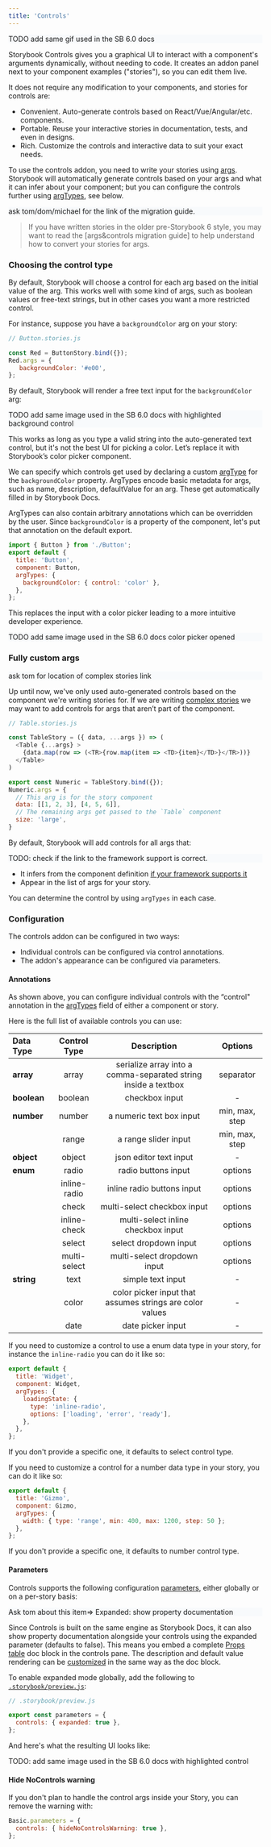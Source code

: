 ```yaml
---
title: 'Controls'
---
```


<div style="background-color:#F8FAFC">
TODO add same gif used in the SB 6.0 docs
</div>

Storybook Controls gives you a graphical UI to interact with a component's arguments dynamically, without needing to code. It creates an addon panel next to your component examples ("stories"), so you can edit them live.

It does not require any modification to your components, and stories for controls are:

- Convenient. Auto-generate controls based on React/Vue/Angular/etc. components.
- Portable. Reuse your interactive stories in documentation, tests, and even in designs.
- Rich. Customize the controls and interactive data to suit your exact needs.

To use the controls addon, you need to write your stories using [args](../writing-stories/args). Storybook will automatically generate controls based on your args and what it can infer about your component; but you can configure the controls further using [argTypes](../api/stories#argtypes), see below.

<div style="background-color:#F8FAFC">
ask tom/dom/michael for the link of the migration guide.
</div>

> If you have written stories in the older pre-Storybook 6 style, you may want to read the [args&controls migration guide] to help understand how to convert your stories for args.

### Choosing the control type

By default, Storybook will choose a control for each arg based on the initial value of the arg. This works well with some kind of args, such as boolean values or free-text strings, but in other cases you want a more restricted control.

For instance, suppose you have a `backgroundColor` arg on your story:

```js
// Button.stories.js

const Red = ButtonStory.bind({});
Red.args = {
   backgroundColor: '#e00',
};
```

By default, Storybook will render a free text input for the `backgroundColor` arg:

<div style="background-color:#F8FAFC">
TODO add same image used in the SB 6.0 docs with highlighted background control
</div>

This works as long as you type a valid string into the auto-generated text control, but it's not the best UI for picking a color. Let’s replace it with Storybook’s color picker component.

We can specify which controls get used by declaring a custom [argType](../api/stories#argtypes) for the `backgroundColor` property. ArgTypes encode basic metadata for args, such as name, description, defaultValue for an arg. These get automatically filled in by Storybook Docs.

ArgTypes can also contain arbitrary annotations which can be overridden by the user. Since `backgroundColor` is a property of the component, let's put that annotation on the default export.

```js
import { Button } from './Button';
export default {
  title: 'Button',
  component: Button,
  argTypes: {
    backgroundColor: { control: 'color' },
  },
};
```

This replaces the input with a color picker leading to a more intuitive developer experience.

<div style="background-color:#F8FAFC">
TODO add same image used in the SB 6.0 docs color picker opened
</div>

### Fully custom args

<div style="background-color:#F8FAFC">
ask tom for location of complex stories link
</div>

Up until now, we've only used auto-generated controls based on the component we're writing stories for. If we are writing [complex stories](locate-complex-stories) we may want to add controls for args that aren’t part of the component.

```js
// Table.stories.js

const TableStory = ({ data, ...args }) => (
  <Table {...args} >
    {data.map(row => (<TR>{row.map(item => <TD>{item}</TD>}</TR>))}
  </Table>
)

export const Numeric = TableStory.bind({});
Numeric.args = {
  // This arg is for the story component
  data: [[1, 2, 3], [4, 5, 6]],
  // The remaining args get passed to the `Table` component
  size: 'large',
}
```

By default, Storybook will add controls for all args that:

<div style="background-color:#F8FAFC">
TODO: check if the link to the framework support is correct.
</div>

- It infers from the component definition [if your framework supports it](https://github.com/storybookjs/storybook/tree/next/addons/controls#framework-support)
- Appear in the list of args for your story.

You can determine the control by using `argTypes` in each case.

### Configuration

The controls addon can be configured in two ways:

- Individual controls can be configured via control annotations.
- The addon's appearance can be configured via parameters.

#### Annotations

As shown above, you can configure individual controls with the “control" annotation in the [argTypes](../api/stories#argtypes) field of either a component or story.

Here is the full list of available controls you can use:

|Data Type	    |Control Type	  |Description	                                                  |Options       |
|:--------------|:-------------:|:-------------------------------------------------------------:|:------------:|
|**array**	    |array          |serialize array into a comma-separated string inside a textbox	|separator     |
|**boolean**	  |boolean	      |checkbox input	                                                |-             |
|**number**     |number	        |a numeric text box input	                                      |min, max, step|
|               |range	        |a range slider input	                                          |min, max, step|
|**object**	    |object	        |json editor text input	                                        |-             |
|**enum**	      |radio	        |radio buttons input	                                          |options       |
|               |inline-radio	  |inline radio buttons input	                                    |options       |
|               |check	        |multi-select checkbox input	                                  |options       |
|               |inline-check	  |multi-select inline checkbox input	                            |options       |
|               |select	        |select dropdown input	                                        |options       |
|               |multi-select	  |multi-select dropdown input	                                  |options       |
|**string**	    |text	          |simple text input	                                            |-             |
|               |color	        |color picker input that assumes strings are color values	      |-             |
|               |date	          |date picker input	                                            |-             |

If you need to customize a control to use a enum data type in your story, for instance the `inline-radio` you can do it like so:

<!-- Example customizing a control for an enum data type (defaults to select control type): -->

```js
export default {
  title: 'Widget',
  component: Widget,
  argTypes: {
    loadingState: {
      type: 'inline-radio',
      options: ['loading', 'error', 'ready'],
    },
  },
};
```
<div class="aside">
If you don't provide a specific one, it defaults to select control type.
</div>

If you need to customize a control for a number data type in your story, you can do it like so:

<!-- Example customizing a number data type (defaults to number control type): -->

```js
export default {
  title: 'Gizmo',
  component: Gizmo,
  argTypes: {
    width: { type: 'range', min: 400, max: 1200, step: 50 };
  },
};
```

<div class="aside">
If you don't provide a specific one, it defaults to  number control type.
</div>


#### Parameters

Controls supports the following configuration [parameters](../writing-stories/parameters), either globally or on a per-story basis:

<div style="background-color:#F8FAFC">
Ask tom about this item=> Expanded: show property documentation
</div>

Since Controls is built on the same engine as Storybook Docs, it can also show property documentation alongside your controls using the expanded parameter (defaults to false). This means you embed a complete [Props table](locate-props-table) doc block in the controls pane. The description and default value rendering can be [customized](locate-customized) in the same way as the doc block.

To enable expanded mode globally, add the following to [`.storybook/preview.js`](../configure/overview#configure-story-rendering):

```js
// .storybook/preview.js

export const parameters = {
  controls: { expanded: true },
};
```
And here's what the resulting UI looks like:

<div style="">
TODO: add same image used in the SB 6.0 docs with highlighted control
</div>

#### Hide NoControls warning

If you don't plan to handle the control args inside your Story, you can remove the warning with:

```js
Basic.parameters = {
  controls: { hideNoControlsWarning: true },
};
```
